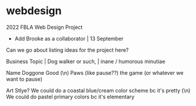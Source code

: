 # webdesign
2022 FBLA Web Design Project
- Add Brooke as a collaborator | 13 September

Can we go about listing ideas for the project here?

Business Topic | Dog walker or such, | inane / humorous minutiae

Name
Doggone Good (\n)
Paws (like pause??) the game (or whatever we want to pause)

Art Stlye?
We could do a coastal blue/cream color scheme bc it's pretty (\n)
We could do pastel primary colors bc it's elementary 
